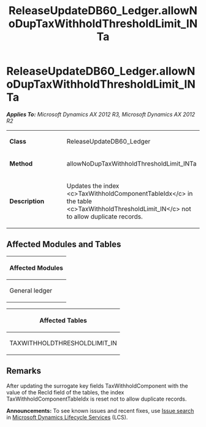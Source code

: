 ﻿---
title: ReleaseUpdateDB60_Ledger.allowNoDupTaxWithholdThresholdLimit_INTa
TOCTitle: ReleaseUpdateDB60_Ledger.allowNoDupTaxWithholdThresholdLimit_INTa
ms:assetid: b97ab01a-7a18-d9a9-9d11-43a5f275222e
ms:mtpsurl: https://msdn.microsoft.com/en-us/library/JJ737109(v=AX.60)
ms:contentKeyID: 49710791
ms.date: 05/18/2015
mtps_version: v=AX.60
---

# ReleaseUpdateDB60\_Ledger.allowNoDupTaxWithholdThresholdLimit\_INTa 


_**Applies To:** Microsoft Dynamics AX 2012 R3, Microsoft Dynamics AX 2012 R2_

<table>
<colgroup>
<col style="width: 50%" />
<col style="width: 50%" />
</colgroup>
<tbody>
<tr class="odd">
<td><p><strong>Class</strong></p></td>
<td><p>ReleaseUpdateDB60_Ledger</p></td>
</tr>
<tr class="even">
<td><p><strong>Method</strong></p></td>
<td><p>allowNoDupTaxWithholdThresholdLimit_INTa</p></td>
</tr>
<tr class="odd">
<td><p><strong>Description</strong></p></td>
<td><p>Updates the index &lt;c&gt;TaxWithholdComponentTableIdx&lt;/c&gt; in the table &lt;c&gt;TaxWithholdThresholdLimit_IN&lt;/c&gt; not to allow duplicate records.</p></td>
</tr>
</tbody>
</table>


## Affected Modules and Tables

<table>
<colgroup>
<col style="width: 100%" />
</colgroup>
<thead>
<tr class="header">
<th><p>Affected Modules</p></th>
</tr>
</thead>
<tbody>
<tr class="odd">
<td><p>General ledger</p></td>
</tr>
</tbody>
</table>


<table>
<colgroup>
<col style="width: 100%" />
</colgroup>
<thead>
<tr class="header">
<th><p>Affected Tables</p></th>
</tr>
</thead>
<tbody>
<tr class="odd">
<td><p>TAXWITHHOLDTHRESHOLDLIMIT_IN</p></td>
</tr>
</tbody>
</table>


## Remarks

After updating the surrogate key fields TaxWithholdComponent with the value of the RecId field of the tables, the index TaxWithholdComponentTableIdx is reset not to allow duplicate records.

  
**Announcements:** To see known issues and recent fixes, use [Issue search](http://go.microsoft.com/fwlink/?linkid=389258) in [Microsoft Dynamics Lifecycle Services](http://go.microsoft.com/fwlink/?linkid=306505) (LCS).

